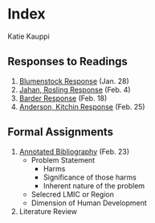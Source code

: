 # Index

Katie Kauppi

## Responses to Readings

1.  [Blumenstock Response](https://katieanne95.github.io/workshop/Blumenstock_response) (Jan. 28)
2.  [Jahan, Rosling Response](https://katieanne95.github.io/workshop/Jahan_Rosling_response) (Feb. 4)
3.  [Barder Response](https://katieanne95.github.io/workshop/Barder_response) (Feb. 18)
4.  [Anderson, Kitchin Response](https://katieanne95.github.io/workshop/Anderson_Kitchin_response/) (Feb. 25)

## Formal Assignments

1. [Annotated Bibliography](https://katieanne95.github.io/workshop/assignment1) (Feb. 23)
   - Problem Statement 
     - Harms
     - Significance of those harms
     - Inherent nature of the problem
   - Selecred LMIC or Region
   - Dimension of Human Development
2. Literature Review
